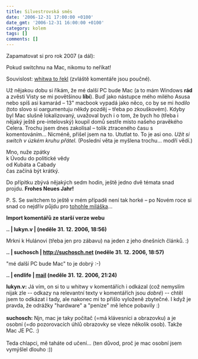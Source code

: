 ```yaml
---
title: Silvestrovská směs
date: '2006-12-31 17:00:00 +0100'
date_gmt: '2006-12-31 16:00:00 +0100'
category: kolem
tags: []
comments: []
---
```

<p>Zapamatovat si pro rok 2007 (a dál):</p>
<p class="odsazeny">Pokud switchnu na Mac, nikomu to neříkat!</p>
<p>Souvislost: <a href="http://www.whitwa.net/weblog/zpoved-dobrovolneho-vezne-anebimacfocus20/">whitwa to řekl</a> (zvláště komentáře jsou poučné).</p>
<p>Už nějakou dobu si říkám, že mé další PC bude Mac (a to mám Windows <strong>rád</strong> a zvěsti Visty se mi povětšinou <strong>líbí</strong>). Buď jako nástupce mého milého Asusa nebo spíš asi kamarád &ndash; 13" macbook vypadá jako něco, co by se mi <em>hodilo</em> (toto slovo si oargumentuju někdy pozděj &ndash; třeba po zkouškovém). Kdyby byl Mac slušně lokalizovaný, uvažoval bych i o tom, že bych ho (třeba i nějaký ještě pre-intelovský) koupil domů sestře místo našeho pravěkého Celera. Trochu jsem dnes zakolísal &ndash; tolik ztraceného času s komentováním... Nicméně, přišel jsem na to. Ututlat to. To je asi ono. <em>Užít si switch v úzkém kruhu přátel.</em> (Poslední věta je myšlena trochu... modří vědí.)</p>
<p class="odsazeny">Mno, nuže zpátky<br>k Úvodu do politické vědy<br>od Kubáta a Cabady<br>čas začíná být krátký.</p>
<p>Do přípitku zbývá nějakých sedm hodin, ještě jedno dvě témata snad projdu. <strong>Frohes Neues Jahr!</strong></p>
<p>P. S. Se switchem to ještě v mém případě není tak horké &ndash; po Novém roce si snad co nejdřív půjdu pro <a href="http://www.fotoaparat.cz/article/10144/1" title="nikon d50">tohohle miláška</a>...</p>
<div class="import-komentaru">
<p><strong>Import komentářů ze starší verze webu</strong></p>
<div class="comment">
<p style="font-weight:bold"><span class="compredmet">..</span> | <span class="comname">lukyn.v</span> | (neděle&nbsp;31.&nbsp;12.&nbsp;2006,&nbsp;18:56)</p>
<p>Mrkni k Hulánovi (třeba jen pro zábavu) na jeden z jeho dnešních článků. :) </p>
</div>
<div class="comment">
<p style="font-weight:bold"><span class="compredmet">..</span> | <span class="comname">suchosch</span> |  <a href="http://suchosch.net">http://suchosch.net</a> (neděle&nbsp;31.&nbsp;12.&nbsp;2006,&nbsp;18:57)</p>
<p>&quot;mé další PC bude Mac&quot; to je dobrý :-) </p>
</div>
<div class="comment">
<p style="font-weight:bold"><span class="compredmet">..</span> | <span class="comname">endlife</span> |  <a href="mailto:jan.martinek@post.cz">mail</a> (neděle&nbsp;31.&nbsp;12.&nbsp;2006,&nbsp;21:24)</p>
<p><strong>lukyn.v:</strong> Já vím, on si to u whitwy v komentářích i odkázal (což nemyslím nijak zle -- odkazy na relevantní texty v komentářích jsou <em>dobré</em>) -- chtěl jsem to odkázat i tady, ale nakonec mi to přišlo vyloženě zbytečné. I když je pravda, že odrážky &quot;hardware&quot; a &quot;peníze&quot; mě lehce pobavily :) <br>  <br> <strong>suchosch:</strong> Njn, mac je taky počítač (=má klávesnici a obrazovku) a je osobní (=do pozorovacích úhlů obrazovky se vleze několik osob). Takže Mac JE PC. :) <br>  <br> Teda chlapci, mě taháte od učení... (ten důvod, proč je mac osobní jsem vymýšlel dlouho :)) </p>
</div>
</div>
